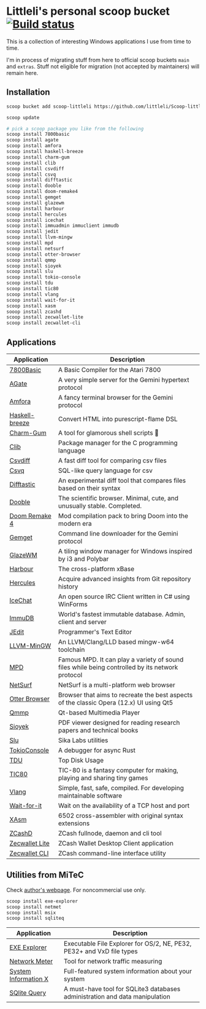# Littleli's personal scoop bucket [![Build status](https://ci.appveyor.com/api/projects/status/unf1y3oaybr7m27i/branch/master?svg=true)](https://ci.appveyor.com/project/littleli/scoop-littleli/branch/master)

This is a collection of interesting Windows applications I use from time to time.

I'm in process of migrating stuff from here to official scoop buckets `main` and `extras`.
Stuff not eligible for migration (not accepted by maintainers) will remain here.

## Installation

```sh
scoop bucket add scoop-littleli https://github.com/littleli/Scoop-littleli.git

scoop update

# pick a scoop package you like from the following
scoop install 7800basic
scoop install agate
scoop install amfora
scoop install haskell-breeze
scoop install charm-gum
scoop install clib
scoop install csvdiff
scoop install csvq
scoop install difftastic
scoop install dooble
scoop install doom-remake4
scoop install gemget
scoop install glazewm
scoop install harbour
scoop install hercules
scoop install icechat
scoop install immuadmin immuclient immudb
scoop install jedit
scoop install llvm-mingw
scoop install mpd
scoop install netsurf
scoop install otter-browser
scoop install qmmp
scoop install sioyek
scoop install slu
scoop install tokio-console
scoop install tdu
scoop install tic80
scoop install vlang
scoop install wait-for-it
scoop install xasm
sooop install zcashd
scoop install zecwallet-lite
scoop install zecwallet-cli
```

## Applications

| Application | Description |
|-|-|
| [7800Basic](https://github.com/7800-devtools/7800basic) | A Basic Compiler for the Atari 7800 |
| [AGate](https://github.com/mbrubeck/agate) | A very simple server for the Gemini hypertext protocol |
| [Amfora](https://github.com/makeworld-the-better-one/amfora) | A fancy terminal browser for the Gemini protocol |
| [Haskell-breeze](https://github.com/easafe/haskell-breeze) | Convert HTML into purescript-flame DSL |
| [Charm-Gum](https://github.com/charmbracelet/gum) | A tool for glamorous shell scripts 🎀 |
| [Clib](https://github.com/clibs/clib) | Package manager for the C programming language |
| [Csvdiff](https://aswinkarthik.github.io/csvdiff) | A fast diff tool for comparing csv files |
| [Csvq](https://mithrandie.github.io/csvq) | SQL-like query language for csv |
| [Difftastic](https://difftastic.wilfred.me.uk) | An experimental diff tool that compares files based on their syntax |
| [Dooble](https://textbrowser.github.io/dooble/) | The scientific browser. Minimal, cute, and unusually stable. Completed. |
| [Doom Remake 4](https://archive.org/details/doom_remake_4_download) | Mod compilation pack to bring Doom into the modern era |
| [Gemget](https://github.com/makeworld-the-better-one/gemget) | Command line downloader for the Gemini protocol |
| [GlazeWM](https://github.com/lars-berger/GlazeWM) | A tiling window manager for Windows inspired by i3 and Polybar |
| [Harbour](https://harbour.github.io) | The cross-platform xBase |
| [Hercules](https://github.com/src-d/hercules) | Acquire advanced insights from Git repository history |
| [IceChat](https://www.icechat.net) | An open source IRC Client written in C# using WinForms |
| [ImmuDB](https://github.com/codenotary/immudb) | World's fastest immutable database. Admin, client and server |
| [JEdit](http://jedit.org) | Programmer's Text Editor |
| [LLVM-MinGW](https://github.com/mstorsjo/llvm-mingw) | An LLVM/Clang/LLD based mingw-w64 toolchain |
| [MPD](https://www.musicpd.org) | Famous MPD. It can play a variety of sound files while being controlled by its network protocol |
| [NetSurf](https://www.netsurf-browser.org) | NetSurf is a multi-platform web browser |
| [Otter Browser](https://otter-browser.org/) | Browser that aims to recreate the best aspects of the classic Opera (12.x) UI using Qt5  |
| [Qmmp](http://qmmp.ylsoftware.com) | Qt-based Multimedia Player |
| [Sioyek](https://sioyek.info/) | PDF viewer designed for reading research papers and technical books |
| [Slu](https://github.com/sikalabs/slu) | Sika Labs utilities |
| [TokioConsole](https://github.com/tokio-rs/console) | A debugger for async Rust |
| [TDU](https://github.com/josephpaul0/tdu) | Top Disk Usage |
| [TIC80](https://tic80.com) | TIC-80 is a fantasy computer for making, playing and sharing tiny games |
| [Vlang](https://vlang.io) | Simple, fast, safe, compiled. For developing maintainable software |
| [Wait-for-it](https://github.com/roerohan/wait-for-it) | Wait on the availability of a TCP host and port |
| [XAsm](https://github.com/pfusik/xasm) | 6502 cross-assembler with original syntax extensions |
| [ZCashD](https://z.cash) | ZCash fullnode, daemon and cli tool |
| [Zecwallet Lite](https://www.zecwallet.co) | ZCash Wallet Desktop Client application |
| [Zecwallet CLI](https://www.zecwallet.co) | ZCash command-line interface utility |

## Utilities from MiTeC

Check [author's webpage](http://mitec.cz/index.html). For noncommercial use only.

```sh
scoop install exe-explorer
scoop install netmet
scoop install msix
scoop install sqliteq
```

| Application | Description |
|-|-|
| [EXE Explorer](http://mitec.cz/exe.html) | Executable File Explorer for OS/2, NE, PE32, PE32+ and VxD file types |
| [Network Meter](http://mitec.cz/netmet.html) | Tool for network traffic measuring |
| [System Information X](http://mitec.cz/msi.html) | Full-featured system information about your system |
| [SQlite Query](http://mitec.cz/sqliteq.html) | A must-have tool for SQLite3 databases administration and data manipulation |
